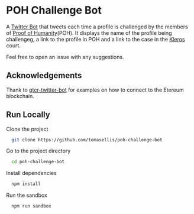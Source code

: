 # POH Challenge Bot

A [Twitter Bot](https://twitter.com/daily_ubi_bot) that tweets each time a profile is challenged by the members of [Proof of Humanity](https://www.proofofhumanity.id/)(POH). It displays the name of the profile being challengeg, a link to the profile in POH and a link to the case in the [Kleros](https://kleros.io/) court.

Feel free to open an issue with any suggestions.

## Acknowledgements

Thank to [gtcr-twitter-bot](https://github.com/kleros/gtcr-twitter-bot/) for examples on how to connect to the Etereum blockchain.

## Run Locally

Clone the project

```bash
  git clone https://github.com/tomasellis/poh-challenge-bot
```

Go to the project directory

```bash
  cd poh-challenge-bot
```

Install dependencies

```bash
  npm install
```

Run the sandbox

```bash
  npm run sandbox
```
